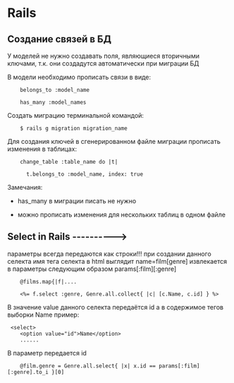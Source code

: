# Rails
## Создание связей в БД
У моделей не нужно создавать поля, являющиеся вторичными ключами, т.к. они создадутся автоматически при миграции БД

В модели необходимо прописать связи в виде:
```
	belongs_to :model_name

	has_many :model_names
```
Создать миграцию терминальной командой:
```
	$ rails g migration migration_name
```
Для создания ключей в сгенерированном файле миграции прописать изменения в таблицах:
```
	change_table :table_name do |t|

	  t.belongs_to :model_name, index: true
```
Замечания:

* has_many в миграции писать не нужно

* можно прописать изменения для нескольких таблиц в одном файле

## Select in Rails  ---------->
параметры всегда передаются как строки!!!
при создании данного селекта имя тега селекта в html выглядит name=film[genre]
извлекается в параметры следующим образом params[:film][:genre]
```
	@films.map{|f|....

   	<%= f.select :genre, Genre.all.collect{ |c| [c.Name, c.id] } %>
```
 В значение value данного селекта передаётся id а в содержимое тегов выборки Name
 пример:
 
	 <select>
		<option value="id">Name</option>
		......
В параметр передается id
```
	@film.genre = Genre.all.select{ |x| x.id == params[:film][:genre].to_i }[0]
```	
